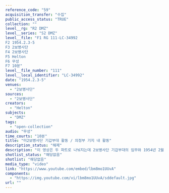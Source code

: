 ```yaml
---
reference_code: "59"
acquisition_transfer: "수집"
public_access_status: "TRUE"
collection: ""
level__rg: "R2 DMZ"
level__series: "S2 DMZ"
level__file: "F1 RG 111-LC-34992
F2 1954.2.3-5
F3 2보병사단 
F4 2보병사단
F5 Helton
F6 무성 
F7 10분"
level__file_number: "111"
level__local_identifier: "LC-34992"
date: "1954.2.3-5"
venues: 
  - "2보병사단"
sources: 
  - "2보병사단"
creators: 
  - "Helton"
subjects: 
  - "DMZ"
tags: 
  - "open-collection"
audio: "무성"
time_courts: "10분"
title: "미2보병사단 기갑부대 활동 / 의정부 기지 내 활동"
description_status: "해제"
description: "이 영상은 두 파트로 나눠지는데 2보병사단 기갑부대의 임무와 1954년 2월 10일 의정부 내 기지 활동 등이다. 첫 장면은 기갑부대가 평지와 도로 등지를 이동하고, 자유의 다리를 지난 장면이 포함되었다."
shotlist_status: "해당없음"
shotlist: "해당없음"
media_type: "video"
link: "https://www.youtube.com/embed/lbm8mo1UUvA"
components: 
  - "https://img.youtube.com/vi/lbm8mo1UUvA/sddefault.jpg"
url: ""
---
```

